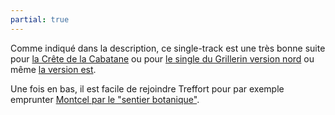 ```yaml
---
partial: true
---
```

Comme indiqué dans la description, ce single-track est une très bonne suite pour
[la Crête de la Cabatane](/single-tracks/crete-de-la-cabatane/) ou
pour [le single du Grillerin version
nord](/single-tracks/single-du-grillerin-nord/) ou même [la version
est](/single-tracks/single-du-grillerin-est/).

Une fois en bas, il est facile de rejoindre Treffort pour par exemple emprunter
[Montcel par le "sentier botanique"](/single-tracks/moncel-sentier-botanique/).
